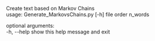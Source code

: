 Create text based on Markov Chains  
usage: Generate_MarkovsChains.py [-h] file order n_words

optional arguments:  
  -h, --help  show this help message and exit

